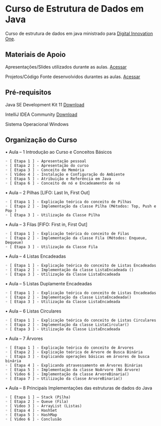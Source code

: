 # Curso de Estrutura de Dados em Java
Curso de estrutura de dados em java ministrado para [Digital Innovation One](http://digitalinnovation.one).

## Materiais de Apoio

Apresentações/Slides utilizados durante as aulas. [Acessar](https://github.com/jrdutra/estruturaDeDadosJavaDio/tree/main/apresentacoes)

Projetos/Código Fonte desenvolvidos durantes as aulas. [Acessar](https://github.com/jrdutra/estruturaDeDadosJavaDio/tree/main/projetos)

## Pré-requisitos

Java SE Development Kit 11 [Download](https://www.oracle.com/br/java/technologies/javase-jdk11-downloads.html)

IntelliJ IDEA Community [Download](https://www.jetbrains.com/pt-br/idea/download/#section=windows)

Sistema Operacional Windows

## Organização do Curso

• Aula – 1 Introdução ao Curso e Conceitos Básicos

    ◦ [ Etapa 1 ] - Apresentação pessoal
    ◦ [ Etapa 2 ] - Apresentação do curso
    ◦ [ Etapa 3 ] - Conceito de Memória
    ◦ [ Vídeo 4 ] - Instalação e Configuração do Ambiente
    ◦ [ Etapa 5 ] - Atribuição e Referência em Java
    ◦ [ Etapa 6 ] - Conceito de nó e Encadeamento de nó

• Aula – 2 Pilhas [LIFO: Last In, First Out]

    ◦ [ Etapa 1 ] - Explicação teórica do conceito de Pilhas
    ◦ [ Etapa 2 ] - Implementação da classe Pilha (Métodos: Top, Push e Pop )
    ◦ [ Etapa 3 ] - Utilização da Classe Pilha

• Aula – 3 Filas [FIFO: First in, First Out]

    ◦ [ Etapa 1 ] - Explicação teórica do conceito de Filas
    ◦ [ Etapa 2 ] - Implementação da classe Fila (Métodos: Enqueue, Dequeue)
    ◦ [ Etapa 3 ] - Utilização da Classe Fila

• Aula – 4 Listas Encadeadas

    ◦ [ Etapa 1 ] - Explicação teórica do conceito de Listas Encadeadas
    ◦ [ Etapa 2 ] - Implementação da classe ListaEncadeada ()
    ◦ [ Etapa 3 ] - Utilização da Classe ListaEncadeada

• Aula – 5 Listas Duplamente Encadeadas

    ◦ [ Etapa 1 ] - Explicação teórica do conceito de Listas Encadeadas
    ◦ [ Etapa 2 ] - Implementação da classe ListaEncadeada()
    ◦ [ Etapa 3 ] - Utilização da Classe ListaEncadeada

• Aula – 6 Listas Circulares

    ◦ [ Etapa 1 ] - Explicação teórica do conceito de Listas Circulares
    ◦ [ Etapa 2 ] - Implementação da classe ListaCircular()
    ◦ [ Etapa 3 ] - Utilização da Classe ListaEncadeada

• Aula – 7 Árvores

    ◦ [ Etapa 1 ] - Explicação teórica do conceito de Árvores
    ◦ [ Etapa 2 ] - Explicação teórica de Árvore de Busca Binária
    ◦ [ Etapa 3 ] - Explicando operações básicas em árvores de busca binária
    ◦ [ Etapa 4 ] - Explicando atravessamento em Árvores Binárias
    ◦ [ Etapa 5 ] - Implementação da classe NoArvore (Nó Árvore)
    ◦ [ Video 6 ] - Implementação da classe ArvoreBinaria()
    ◦ [ Etapa 7 ] – Utilização da classe ArvoreBinaria()

• Aula – 8 Principais Implementações das estruturas de dados do Java

    ◦ [ Etapa 1 ] – Stack (Pilha)
    ◦ [ Etapa 2 ] – Queue (Fila)
    ◦ [ Video 3 ] - ArrayList (Listas)
    ◦ [ Etapa 4 ] - HashSet
    ◦ [ Etapa 5 ] - HashMap 
    ◦ [ Video 6 ] - Conclusão